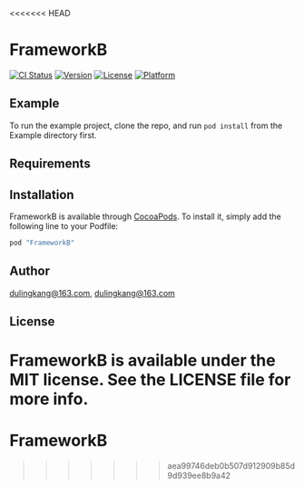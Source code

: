 <<<<<<< HEAD
# FrameworkB

[![CI Status](http://img.shields.io/travis/dulingkang@163.com/FrameworkB.svg?style=flat)](https://travis-ci.org/dulingkang@163.com/FrameworkB)
[![Version](https://img.shields.io/cocoapods/v/FrameworkB.svg?style=flat)](http://cocoapods.org/pods/FrameworkB)
[![License](https://img.shields.io/cocoapods/l/FrameworkB.svg?style=flat)](http://cocoapods.org/pods/FrameworkB)
[![Platform](https://img.shields.io/cocoapods/p/FrameworkB.svg?style=flat)](http://cocoapods.org/pods/FrameworkB)

## Example

To run the example project, clone the repo, and run `pod install` from the Example directory first.

## Requirements

## Installation

FrameworkB is available through [CocoaPods](http://cocoapods.org). To install
it, simply add the following line to your Podfile:

```ruby
pod "FrameworkB"
```

## Author

dulingkang@163.com, dulingkang@163.com

## License

FrameworkB is available under the MIT license. See the LICENSE file for more info.
=======
# FrameworkB
>>>>>>> aea99746deb0b507d912909b85d9d939ee8b9a42
